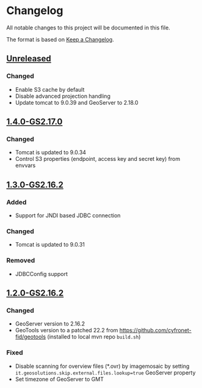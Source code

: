 # Changelog

All notable changes to this project will be documented in this file.

The format is based on [Keep a Changelog](https://keepachangelog.com/en/1.0.0/).

## [Unreleased]

### Changed

- Enable S3 cache by default
- Disable advanced projection handling
- Update tomcat to 9.0.39 and GeoServer to 2.18.0

## [1.4.0-GS2.17.0]

### Changed

- Tomcat is updated to 9.0.34
- Control S3 properties (endpoint, access key and secret key) from envvars

## [1.3.0-GS2.16.2]

### Added

- Support for JNDI based JDBC connection

### Changed

- Tomcat is updated to 9.0.31

### Removed

- JDBCConfig support

## [1.2.0-GS2.16.2]

### Changed

- GeoServer version to 2.16.2
- GeoTools version to a patched 22.2 from https://github.com/cyfronet-fid/geotools (installed to local mvn repo `build.sh`)

### Fixed

- Disable scanning for overview files (*.ovr) by imagemosaic by setting `it.geosolutions.skip.external.files.lookup=true`
  GeoServer property
- Set timezone of GeoServer to GMT

[unreleased]: https://github.com/cyfronet-fid/docker-geoserver/compare/v1.4.0-GS2.17.0...HEAD
[1.4.0-GS2.17.0]: https://github.com/cyfronet-fid/docker-geoserver/compare/v1.3.0-GS2.16.2...v1.4.0-GS2.17.0
[1.3.0-GS2.16.2]: https://github.com/cyfronet-fid/docker-geoserver/compare/v1.2.0-GS2.16.2...v1.3.0-GS2.16.2
[1.2.0-GS2.16.2]: https://github.com/cyfronet-fid/docker-geoserver/compare/1.1.0-GS2.16.0...v1.2.0-GS2.16.2
